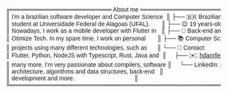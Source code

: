 <pre style="font-family:Helvetica">╔════════════════════════ About me ════════════════════════╗ 🤓 <a href="https://hicro.netlify.app/">Hícaro Dânrlley</a>                     
║ I&#x27;m a brazilian software developer and Computer Science  ║ ├── 🇧🇷 Brazilian                       
║ student at Universidade Federal de Alagoas (UFAL).       ║ ├── 😉 19 years-old                    
║ Nowadays, I work as a mobile developer with Flutter in   ║ ├── 🔧 Back-end and mobile developer   
║ Otimize Tech. In my spare time, I work on personal       ║ ├── 📚 Computer Science student at <a href="https://ufal.br/">UFAL</a>
║ projects using many different technologies, such as      ║ └── 📇 Contact:                        
║ Flutter, Python, NodeJS with Typescript, Rust, Java and  ║     ├── ✉️: <a href="mailto:hdanrlley1@gmail.com">hdanrlley1@gmail.com</a>        
║ many more. I&#x27;m very passionate about compilers, software ║     └── LinkedIn️: <a href="https://www.linkedin.com/in/hicaromiguel/">hicaromiguel</a>         
║ architecture, algorithms and data structures, back-end   ║                                        
║ development and more.                                    ║                                        
╚══════════════════════════════════════════════════════════╝                                        
</pre>
